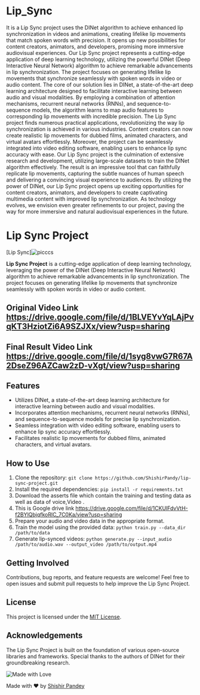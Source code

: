 # Lip_Sync
It is  a Lip Sync project uses the DINet algorithm to achieve enhanced lip synchronization in videos and animations, creating lifelike lip movements that match spoken words with precision. It opens up new possibilities for content creators, animators, and developers, promising more immersive audiovisual experiences.
Our Lip Sync project represents a cutting-edge application of deep learning technology, utilizing the powerful DINet (Deep Interactive Neural Network) algorithm to achieve remarkable advancements in lip synchronization. The project focuses on generating lifelike lip movements that synchronize seamlessly with spoken words in video or audio content.
The core of our solution lies in DINet, a state-of-the-art deep learning architecture designed to facilitate interactive learning between audio and visual modalities. By employing a combination of attention mechanisms, recurrent neural networks (RNNs), and sequence-to-sequence models, the algorithm learns to map audio features to corresponding lip movements with incredible precision.
The Lip Sync project finds numerous practical applications, revolutionizing the way lip synchronization is achieved in various industries. Content creators can now create realistic lip movements for dubbed films, animated characters, and virtual avatars effortlessly. Moreover, the project can be seamlessly integrated into video editing software, enabling users to enhance lip sync accuracy with ease.
Our Lip Sync project is the culmination of extensive research and development, utilizing large-scale datasets to train the DINet algorithm effectively. The result is an impressive tool that can faithfully replicate lip movements, capturing the subtle nuances of human speech and delivering a convincing visual experience to audiences.
By utilizing the power of DINet, our Lip Sync project opens up exciting opportunities for content creators, animators, and developers to create captivating multimedia content with improved lip synchronization. As technology evolves, we envision even greater refinements to our project, paving the way for more immersive and natural audiovisual experiences in the future.

# Lip Sync Project

[Lip Sync]![picccs](https://github.com/ShishirPandy/Lip_Sync/assets/87159675/7c42e051-b1d1-450d-bcc8-e4e0b3ab218f)


**Lip Sync Project** is a cutting-edge application of deep learning technology, leveraging the power of the DINet (Deep Interactive Neural Network) algorithm to achieve remarkable advancements in lip synchronization. The project focuses on generating lifelike lip movements that synchronize seamlessly with spoken words in video or audio content.




## Original Video Link        https://drive.google.com/file/d/1BLVEYvYqLAjPvqKT3HziotZi6A9SZJXx/view?usp=sharing

## Final Result Video Link   https://drive.google.com/file/d/1syg8vwG7R67A2DseZ96AZCaw2zD-vXgt/view?usp=sharing




## Features

- Utilizes DINet, a state-of-the-art deep learning architecture for interactive learning between audio and visual modalities.
- Incorporates attention mechanisms, recurrent neural networks (RNNs), and sequence-to-sequence models for precise lip synchronization.
- Seamless integration with video editing software, enabling users to enhance lip sync accuracy effortlessly.
- Facilitates realistic lip movements for dubbed films, animated characters, and virtual avatars.

## How to Use

1. Clone the repository: `git clone https://github.com/ShishirPandy/lip-sync-project.git`
2. Install the required dependencies: `pip install -r requirements.txt`
3. Download the asserts file which contain the training and testing data as well as data of voice,Video .
4. This is Google drive link https://drive.google.com/file/d/1CKUlFdvVtH-f2BYlQbjqfkoRlC_7C0Ka/view?usp=sharing
5. Prepare your audio and video data in the appropriate format.
6. Train the model using the provided data: `python train.py --data_dir /path/to/data`
7. Generate lip-synced videos: `python generate.py --input_audio /path/to/audio.wav --output_video /path/to/output.mp4`

## Getting Involved

Contributions, bug reports, and feature requests are welcome! Feel free to open issues and submit pull requests to help improve the Lip Sync Project.

## License

This project is licensed under the [MIT License](LICENSE).

## Acknowledgements

The Lip Sync Project is built on the foundation of various open-source libraries and frameworks. Special thanks to the authors of DINet for their groundbreaking research.

![Made with Love](https://madewithlove.now.sh/in?heart=true&colorB=%23ff0000)

Made with ❤️ by [Shishir Pandey  ](https://github.com/ShishirPandy)

